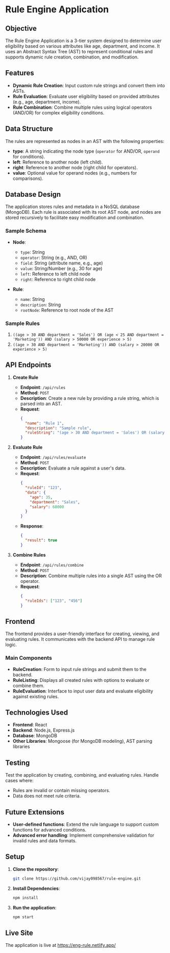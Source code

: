 # Rule Engine Application

## Objective
The Rule Engine Application is a 3-tier system designed to determine user eligibility based on various attributes like age, department, and income. It uses an Abstract Syntax Tree (AST) to represent conditional rules and supports dynamic rule creation, combination, and modification.

## Features
- **Dynamic Rule Creation**: Input custom rule strings and convert them into ASTs.
- **Rule Evaluation**: Evaluate user eligibility based on provided attributes (e.g., age, department, income).
- **Rule Combination**: Combine multiple rules using logical operators (AND/OR) for complex eligibility conditions.

## Data Structure
The rules are represented as nodes in an AST with the following properties:
- **type**: A string indicating the node type (`operator` for AND/OR, `operand` for conditions).
- **left**: Reference to another node (left child).
- **right**: Reference to another node (right child for operators).
- **value**: Optional value for operand nodes (e.g., numbers for comparisons).

## Database Design
The application stores rules and metadata in a NoSQL database (MongoDB). Each rule is associated with its root AST node, and nodes are stored recursively to facilitate easy modification and combination.

### Sample Schema
- **Node**:
  - `type`: String  
  - `operator`: String (e.g., AND, OR)  
  - `field`: String (attribute name, e.g., age)  
  - `value`: String/Number (e.g., 30 for age)  
  - `left`: Reference to left child node  
  - `right`: Reference to right child node  

- **Rule**:
  - `name`: String  
  - `description`: String  
  - `rootNode`: Reference to root node of the AST  

### Sample Rules
1. `((age > 30 AND department = 'Sales') OR (age < 25 AND department = 'Marketing')) AND (salary > 50000 OR experience > 5)`
2. `((age > 30 AND department = 'Marketing')) AND (salary > 20000 OR experience > 5)`

## API Endpoints
1. **Create Rule**  
   - **Endpoint**: `/api/rules`  
   - **Method**: `POST`  
   - **Description**: Create a new rule by providing a rule string, which is parsed into an AST.  
   - **Request**:
     ```json
     {
       "name": "Rule 1",
       "description": "Sample rule",
       "ruleString": "(age > 30 AND department = 'Sales') OR (salary > 50000)"
     }
     ```

2. **Evaluate Rule**  
   - **Endpoint**: `/api/rules/evaluate`  
   - **Method**: `POST`  
   - **Description**: Evaluate a rule against a user's data.  
   - **Request**:
     ```json
     {
       "ruleId": "123",
       "data": {
         "age": 35,
         "department": "Sales",
         "salary": 60000
       }
     }
     ```
   - **Response**:
     ```json
     {
       "result": true
     }
     ```

3. **Combine Rules**  
   - **Endpoint**: `/api/rules/combine`  
   - **Method**: `POST`  
   - **Description**: Combine multiple rules into a single AST using the OR operator.  
   - **Request**:
     ```json
     {
       "ruleIds": ["123", "456"]
     }
     ```

## Frontend
The frontend provides a user-friendly interface for creating, viewing, and evaluating rules. It communicates with the backend API to manage rule logic.

### Main Components
- **RuleCreation**: Form to input rule strings and submit them to the backend.
- **RuleListing**: Displays all created rules with options to evaluate or combine them.
- **RuleEvaluation**: Interface to input user data and evaluate eligibility against existing rules.

## Technologies Used
- **Frontend**: React  
- **Backend**: Node.js, Express.js  
- **Database**: MongoDB  
- **Other Libraries**: Mongoose (for MongoDB modeling), AST parsing libraries  

## Testing
Test the application by creating, combining, and evaluating rules. Handle cases where:
- Rules are invalid or contain missing operators.
- Data does not meet rule criteria.

## Future Extensions
- **User-defined functions**: Extend the rule language to support custom functions for advanced conditions.
- **Advanced error handling**: Implement comprehensive validation for invalid rules and data formats.

## Setup
1. **Clone the repository**:
   ```bash
   git clone https://github.com/vijay098567/rule-engine.git
1. **Install Dependencies**:
   ```bash
   npm install
1. **Run the application**:
   ```bash
   npm start

## Live Site
The application is live at https://eng-rule.netlify.app/
